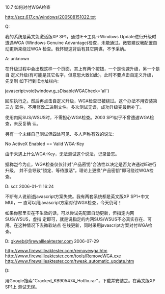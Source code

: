 10.7 如何对付WGA检查

http://scz.617.cn/windows/200508151022.txt

Q:

我的系统是英文免激活版XP SP1，通过IE->工具->Windows Update进行升级时遭遇WGA
(Windows Genuine Advantage)检查，未能通过。微软建议我配置自动更新来绕过WGA
检查。我怀疑这背后有其它阴谋，不予采纳。

A: unknown

在升级过程中会出现这样一个页面，其上有两个按钮，一个是快速升级，另一个是自
定义升级(有可能是其它名字，但意思大致如此)，此时不要点击自定义升级，先复制
如下行到IE地址栏内:

javascript:void(window.g_sDisableWGACheck='all')

回车执行之。然后再点击自定义升级，WGA检查已被绕过。这个办法不用安装第三方
软件，不用修改二进制文件。多次测试无误，成功升级完最新补丁。

使用内网SUS/WSUS时，不需担心WGA检查。2003 SP1似乎不曾遭遇WGA检查，未反复确
认。

另有一个未经自己测试但四处可见、多人声称有效的说法:

No ActiveX Enabled == Valid WGA-Key

由于未遇上什么WGA-Key，无法测试这个说法，记录备忘。

据称岂今为止，WGA检查仅仅针对"产品密钥"合法性以决定是否允许通过IE进行升级，
并不会导致"锁定、等待激活"。理论上更换"产品密钥"即可绕过WGA检查。

D: scz 2006-01-11 16:24

不断有人说前述javascript方案失效。我有两套系统都是英文版XP SP1+中文MUI，一
直可以用javascript方案对付WGA检查，今天仍可！

如果你那里实在不生效的话，可以尝试先配置自动更新，但指定内网SUS/WSUS，虚指
定即可，就是说指定的内网SUS/WSUS不必真实存在、可用。在这种情况下去微软站点
在线更新，同时采用javascript方案对付WGA检查。

D: <gkweb@firewallleaktester.com> 2006-07-29

http://www.firewallleaktester.com/removewga.htm
http://www.firewallleaktester.com/tools/RemoveWGA.exe
http://www.firewallleaktester.com/tweak_automatic_update.htm

D:

用Google搜索"Cracked_KB905474_Hotfix.rar"，下载并安装之。在英文版XP SP1上
测试无误。
